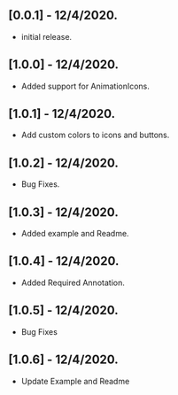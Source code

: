 ## [0.0.1] - 12/4/2020.

* initial release.

## [1.0.0] - 12/4/2020.

* Added support for AnimationIcons.

## [1.0.1] - 12/4/2020.

* Add custom colors to icons and buttons.

## [1.0.2] - 12/4/2020.

* Bug Fixes.

## [1.0.3] - 12/4/2020.

* Added example and Readme.

## [1.0.4] - 12/4/2020.

* Added Required Annotation.

## [1.0.5] - 12/4/2020.

* Bug Fixes

## [1.0.6] - 12/4/2020.

* Update Example and Readme


